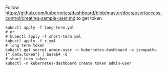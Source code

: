 Follow https://github.com/kubernetes/dashboard/blob/master/docs/user/access-control/creating-sample-user.md to get token

```
kubectl apply -f long-term.yml
# or
# kubectl apply -f short-term.yml
kubectl apply -f r.yml
# long term token
kubectl get secret admin-user -n kubernetes-dashboard -o jsonpath={".data.token"} | base64 -d
# short term token
kubectl -n kubernetes-dashboard create token admin-user
```
